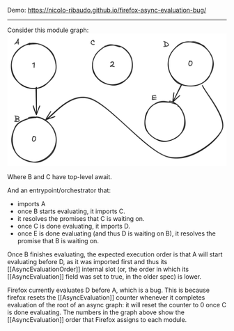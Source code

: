Demo: https://nicolo-ribaudo.github.io/firefox-async-evaluation-bug/

---

Consider this module graph:
![](./graph.png)

Where B and C have top-level await.

And an entrypoint/orchestrator that:
- imports A
- once B starts evaluating, it imports C.
- it resolves the promises that C is waiting on.
- once C is done evaluating, it imports D.
- once E is done evaluating (and thus D is waiting on B), it resolves the promise that B is waiting on.

Once B finishes evaluating, the expected execution order is that A will start evaluating before D, as it was imported first and thus its [[AsyncEvaluationOrder]] internal slot (or, the order in which its [[AsyncEvaluation]] field was set to true, in the older spec) is lower.

Firefox currently evaluates D before A, which is a bug. This is because firefox resets the [[AsyncEvaluation]] counter whenever it completes evaluation of the root of an async graph: it will reset the counter to 0 once C is done evaluating. The numbers in the graph above show the [[AsyncEvaluation]] order that Firefox assigns to each module.
